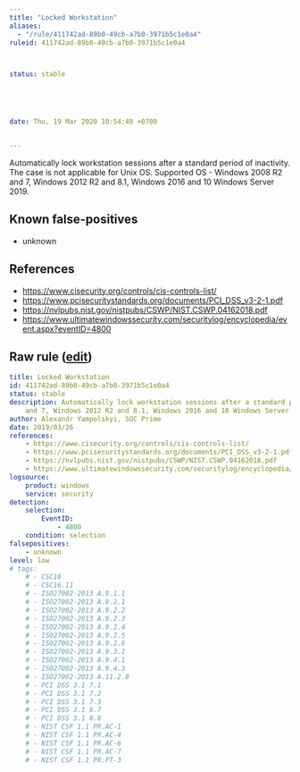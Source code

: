 ```yaml
---
title: "Locked Workstation"
aliases:
  - "/rule/411742ad-89b0-49cb-a7b0-3971b5c1e0a4"
ruleid: 411742ad-89b0-49cb-a7b0-3971b5c1e0a4



status: stable





date: Thu, 19 Mar 2020 10:54:48 +0700


---
```


Automatically lock workstation sessions after a standard period of inactivity. The case is not applicable for Unix OS. Supported OS - Windows 2008 R2 and 7, Windows 2012 R2 and 8.1, Windows 2016 and 10 Windows Server 2019.

<!--more-->


## Known false-positives

* unknown



## References

* https://www.cisecurity.org/controls/cis-controls-list/
* https://www.pcisecuritystandards.org/documents/PCI_DSS_v3-2-1.pdf
* https://nvlpubs.nist.gov/nistpubs/CSWP/NIST.CSWP.04162018.pdf
* https://www.ultimatewindowssecurity.com/securitylog/encyclopedia/event.aspx?eventID=4800


## Raw rule ([edit](https://github.com/SigmaHQ/sigma/edit/master/rules/compliance/workstation_was_locked.yml))
```yaml
title: Locked Workstation
id: 411742ad-89b0-49cb-a7b0-3971b5c1e0a4
status: stable
description: Automatically lock workstation sessions after a standard period of inactivity. The case is not applicable for Unix OS. Supported OS - Windows 2008 R2
    and 7, Windows 2012 R2 and 8.1, Windows 2016 and 10 Windows Server 2019.
author: Alexandr Yampolskyi, SOC Prime
date: 2019/03/26
references:
    - https://www.cisecurity.org/controls/cis-controls-list/
    - https://www.pcisecuritystandards.org/documents/PCI_DSS_v3-2-1.pdf
    - https://nvlpubs.nist.gov/nistpubs/CSWP/NIST.CSWP.04162018.pdf
    - https://www.ultimatewindowssecurity.com/securitylog/encyclopedia/event.aspx?eventID=4800
logsource:
    product: windows
    service: security
detection:
    selection:
        EventID:
            - 4800
    condition: selection
falsepositives:
    - unknown
level: low
# tags:
    # - CSC16
    # - CSC16.11
    # - ISO27002-2013 A.9.1.1
    # - ISO27002-2013 A.9.2.1
    # - ISO27002-2013 A.9.2.2
    # - ISO27002-2013 A.9.2.3
    # - ISO27002-2013 A.9.2.4
    # - ISO27002-2013 A.9.2.5
    # - ISO27002-2013 A.9.2.6
    # - ISO27002-2013 A.9.3.1
    # - ISO27002-2013 A.9.4.1
    # - ISO27002-2013 A.9.4.3
    # - ISO27002-2013 A.11.2.8
    # - PCI DSS 3.1 7.1
    # - PCI DSS 3.1 7.2
    # - PCI DSS 3.1 7.3
    # - PCI DSS 3.1 8.7
    # - PCI DSS 3.1 8.8
    # - NIST CSF 1.1 PR.AC-1
    # - NIST CSF 1.1 PR.AC-4
    # - NIST CSF 1.1 PR.AC-6
    # - NIST CSF 1.1 PR.AC-7
    # - NIST CSF 1.1 PR.PT-3

```
